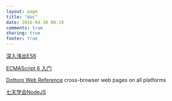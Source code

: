 ```yaml
---
layout: page
title: "doc"
date: 2016-04-30 00:19
comments: true
sharing: true
footer: true
---
```


[深入浅出ES6](http://www.infoq.com/cn/es6-in-depth/)

[ECMAScript 6 入门](http://es6.ruanyifeng.com/)


[Dottoro Web Reference](http://help.dottoro.com/) cross-browser web pages on all platforms

[七天学会NodeJS](https://nqdeng.github.io/7-days-nodejs)
